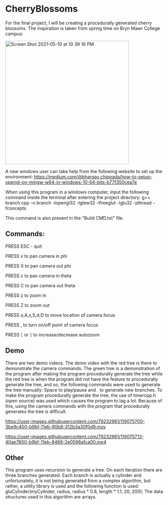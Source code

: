 # CherryBlossoms

For the final project, I will be creating a procedurally generated cherry blossoms. The inspiration is taken from spring time on Bryn Mawr College campus:


<img width="389" alt="Screen Shot 2021-05-10 at 10 39 16 PM" src="https://user-images.githubusercontent.com/79232961/117749976-a0976880-b1e0-11eb-9579-1350bda2700b.png">


A new windows user can take help from the following website to set up the environment: https://medium.com/@bhargav.chippada/how-to-setup-opengl-on-mingw-w64-in-windows-10-64-bits-b77f350cea7e

When using this program in a windows computer, input the following command inside the terminal after entering the project directory: g++ branch.cpp -o branch -lopengl32 -lglew32 -lfreeglut -lglu32 -pthread -fconcepts

This command is also present in the "Build CMD.txt" file.

## Commands:
PRESS ESC - quit

PRESS x to pan camera in phi

PRESS X to pan camera out phi

PRESS c to pan camera in theta

PRESS C to pan camera out theta

PRESS z to zoom in

PRESS Z to zoom out

PRESS a,A,s,S,d,D to move location of camera focus

PRESS , to turn on/off point of camera focus

PRESS `[` or `]` to increase/decrease autozoom 

## Demo



There are two demo videos. The demo video with the red tree is there to demonstrate the camera commands. The green tree is a demonstration of the program after making the program procedurally generate the tree while the red tree is when the program did not have the feature to procedurally generate the tree, and so, the following commands were used to generate the tree manually: Space to play/pause and . to generate new branches. To make the program procedurally generate the tree, the use of timercpp.h (open source) was used which causes the program to lag a lot. Because of this, using the camera commands with the program that procedurally generates the tree is difficult. 


https://user-images.githubusercontent.com/79232961/119075700-3be9c400-b9bf-11eb-90b8-312b3a30f0d9.mov


https://user-images.githubusercontent.com/79232961/119075713-40ae7800-b9bf-11eb-8468-2e0596a1ca00.mp4

## Other

This program uses recursion to generate a tree. On each iteration there are three branches generated. Each branch is actually a cylinder and unfortunately, it is not being generated from a complex algorithm, but rather, a utility library is used and the following function is used: gluCylinder(myCylinder, radius, radius * 0.8, length * 1.1, 20, 200); The data structures used in this algorithm are arrays. 





